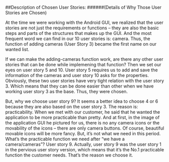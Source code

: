 ##Description of Chosen User Stories:
######(Details of Why Those User Stories are Chosen)

At the time we were working with the Android GUI, we realized that the user stories are not just the requirements or functions – they are also the basic steps and parts of the structures that makes up the GUI. And the most frequent word we can find in our 10 user stories is: camera. Thus, the function of adding cameras (User Story 3) became the first name on our wanted list.

If we can make the adding-cameras function work, are there any other user stories that can be done while implemening that function? Then we set our eyes on user story 5 and 10. User story 5 requires us to add and save the information of the cameras and user story 10 asks for the properties. Obviously, these two user stories have very tight relation with the user story 3. Which means that they can be done easier than other when we have working user story 3 as the base. Thus, they were chosen.

But, why we choose user story 9? It seems a better idea to choose 4 or 6 because they are also based on the user story 3. The reason is: practicability. When we met with our customer, he said that he wanted the application to be more practicable than pretty. And at first, in the image of the application GUI he pictured for us, there is no any camera icons or the movability of the icons – there are only camera buttons. Of course, beautiful movable icons will be more fancy. But, it’s not what we need in this period. What’s the practicable function we need after “we have a camera/cameras”? User story 9. Actually, user story 9 was the user story 1 in the pervious user story version, which means that it’s the No.1 practicable function the customer needs. That’s the reason we choose it.

